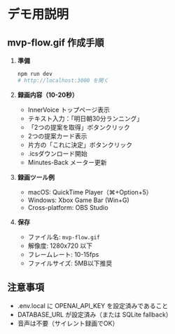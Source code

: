 # デモ用説明

## mvp-flow.gif 作成手順

1. **準備**
   ```bash
   npm run dev
   # http://localhost:3000 を開く
   ```

2. **録画内容（10-20秒）**
   - InnerVoice トップページ表示
   - テキスト入力：「明日朝30分ランニング」
   - 「2つの提案を取得」ボタンクリック
   - 2つの提案カード表示
   - 片方の「これに決定」ボタンクリック
   - .icsダウンロード開始
   - Minutes-Back メーター更新

3. **録画ツール例**
   - macOS: QuickTime Player（⌘+Option+5）
   - Windows: Xbox Game Bar (Win+G)
   - Cross-platform: OBS Studio

4. **保存**
   - ファイル名: `mvp-flow.gif`
   - 解像度: 1280x720 以下
   - フレームレート: 10-15fps
   - ファイルサイズ: 5MB以下推奨

## 注意事項
- .env.local に OPENAI_API_KEY を設定済みであること
- DATABASE_URL が設定済み（または SQLite fallback）
- 音声は不要（サイレント録画でOK）
